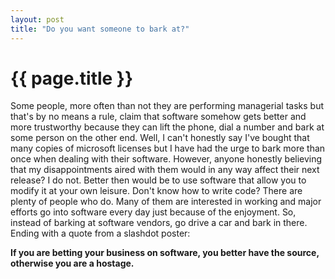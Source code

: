 ```yaml
---
layout: post
title: "Do you want someone to bark at?"
---
```


{{ page.title }}
================

Some people, more often than not they are performing managerial tasks but that's by no means a rule, claim that software somehow gets better and more trustworthy because they can lift the phone, dial a number and bark at some person on the other end. Well, I can't honestly say I've bought that many copies of microsoft licenses but I have had the urge to bark more than once when dealing with their software. However, anyone honestly believing that my disappointments aired with them would in any way affect their next release? I do not. 
Better then would be to use software that allow you to modify it at your own leisure. Don't know how to write code? There are plenty of people who do. Many of them are interested in working and major efforts go into software every day just because of the enjoyment. 
So, instead of barking at software vendors, go drive a car and bark in there. 
Ending with a quote from a slashdot poster: 

**If you are betting your business on software, you better have the source, otherwise you are a hostage.**